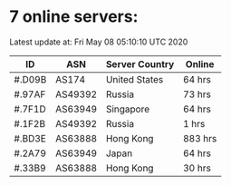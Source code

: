 # 7 online servers:

Latest update at: Fri May 08 05:10:10 UTC 2020

| ID | ASN | Server Country | Online |
| -- | --- | -------------- | ------ |
| #.D09B | AS174 | United States | 64 hrs |
| #.97AF | AS49392 | Russia | 73 hrs |
| #.7F1D | AS63949 | Singapore | 64 hrs |
| #.1F2B | AS49392 | Russia | 1 hrs |
| #.BD3E | AS63888 | Hong Kong | 883 hrs |
| #.2A79 | AS63949 | Japan | 64 hrs |
| #.33B9 | AS63888 | Hong Kong | 30 hrs |

